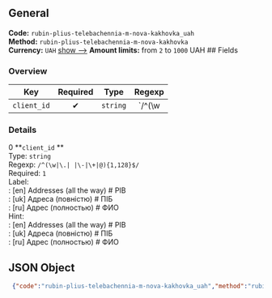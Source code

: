 ## General 
**Code:** `rubin-plius-telebachennia-m-nova-kakhovka_uah`  
**Method:** `rubin-plius-telebachennia-m-nova-kakhovka`  
**Currency:** `UAH` [show -->]() 
**Amount limits:** from `2`  to `1000`  UAH ## Fields 
### Overview 
|Key|Required|Type|Regexp| 
|:---:|:---:|:---:|:---:| 
|`client_id` |✔ |`string` |`/^(\w|\.| |\-|\+|@){1,128}$/` | 
 
### Details 
0 **`client_id` **  
Type: `string`  
Regexp: `/^(\w|\.| |\-|\+|@){1,128}$/`  
Required: `1`  
Label:  
: [en] Addresses (all the way) # PIB  
: [uk] Адреса (повністю) # ПІБ  
: [ru] Адрес (полностью) # ФИО  
Hint:  
: [en] Addresses (all the way) # PIB  
: [uk] Адреса (повністю) # ПІБ  
: [ru] Адрес (полностью) # ФИО  
## JSON Object 
```json
 {"code":"rubin-plius-telebachennia-m-nova-kakhovka_uah","method":"rubin-plius-telebachennia-m-nova-kakhovka","currency":"UAH","fields":[{"key":"client_id","type":"string","label":{"en":"Addresses (all the way) # PIB","uk":"\u0410\u0434\u0440\u0435\u0441\u0430 (\u043f\u043e\u0432\u043d\u0456\u0441\u0442\u044e) # \u041f\u0406\u0411","ru":"\u0410\u0434\u0440\u0435\u0441 (\u043f\u043e\u043b\u043d\u043e\u0441\u0442\u044c\u044e) # \u0424\u0418\u041e"},"regexp":"\/^(\\w|\\.| |\\-|\\+|@){1,128}$\/","required":true,"position":1,"hint":{"en":"Addresses (all the way) # PIB","uk":"\u0410\u0434\u0440\u0435\u0441\u0430 (\u043f\u043e\u0432\u043d\u0456\u0441\u0442\u044e) # \u041f\u0406\u0411","ru":"\u0410\u0434\u0440\u0435\u0441 (\u043f\u043e\u043b\u043d\u043e\u0441\u0442\u044c\u044e) # \u0424\u0418\u041e"},"example":"\u043c. \u041d\u043e\u0432\u0430 \u041a\u0430\u0445\u043e\u0432\u043a\u0430, \u0432\u0443\u043b. \u041f\u0435\u0440\u0448\u043e\u0442\u0440\u0430\u0432\u043d\u0435\u0432\u0430, \u0431\u0443\u0434.1#I\u0432\u0430\u043d"}],"amount_min":2,"amount_max":1000}```  
